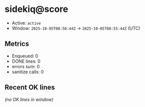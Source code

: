 # sidekiq@score

- Active: `active`
- Window: `2025-10-05T08:50:44Z` → `2025-10-05T08:55:44Z` (UTC)

## Metrics
- Enqueued: 0
- DONE lines: 0
- errors sum: 0
- sanitize calls: 0

## Recent OK lines
_(no OK lines in window)_
